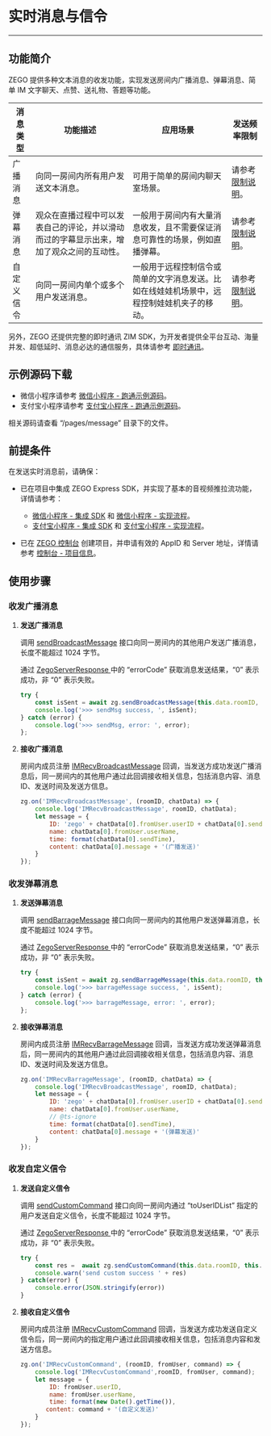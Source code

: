 # 实时消息与信令


- - -

## 功能简介


ZEGO 提供多种文本消息的收发功能，实现发送房间内广播消息、弹幕消息、简单 IM 文字聊天、点赞、送礼物、答题等功能。


| 消息类型 | 功能描述 | 应用场景 | 发送频率限制 |
|-------|--------|--------|--------|
| 广播消息 | 向同一房间内所有用户发送文本消息。 | 可用于简单的房间内聊天室场景。 | 请参考 [限制说明](https://doc-zh.zego.im/article/7585)。 |
| 弹幕消息 | 观众在直播过程中可以发表自己的评论，并以滑动而过的字幕显示出来，增加了观众之间的互动性。 | 一般用于房间内有大量消息收发，且不需要保证消息可靠性的场景，例如直播弹幕。 | 请参考 [限制说明](https://doc-zh.zego.im/article/7585)。|
| 自定义信令 | 向同一房间内单个或多个用户发送消息。 | 一般用于远程控制信令或简单的文字消息发送。比如在线娃娃机场景中，远程控制娃娃机夹子的移动。 | 请参考 [限制说明](https://doc-zh.zego.im/article/7585)。

另外，ZEGO 还提供完整的即时通讯 ZIM SDK，为开发者提供全平台互动、海量并发、超低延时、消息必达的通信服务，具体请参考 [即时通讯](https://doc-zh.zego.im/article/12808)。
























## 示例源码下载

- 微信小程序请参考 [微信小程序 - 跑通示例源码](https://doc-zh.zego.im/article/18274)。
- 支付宝小程序请参考 [支付宝小程序 - 跑通示例源码](https://doc-zh.zego.im/article/18277)。

相关源码请查看 “/pages/message” 目录下的文件。

## 前提条件

在发送实时消息前，请确保：

- 已在项目中集成 ZEGO Express SDK，并实现了基本的音视频推拉流功能，详情请参考：
    - [微信小程序 - 集成 SDK](https://doc-zh.zego.im/article/18273) 和 [微信小程序 - 实现流程](https://doc-zh.zego.im/article/18272)。
    - [支付宝小程序 - 集成 SDK](https://doc-zh.zego.im/article/18281) 和 [支付宝小程序 - 实现流程](https://doc-zh.zego.im/article/18280)。

- 已在 [ZEGO 控制台](https://console.zego.im) 创建项目，并申请有效的 AppID 和 Server 地址，详情请参考 [控制台 - 项目信息](/console/project-info)。

## 使用步骤

### 收发广播消息

1. **发送广播消息**

    调用 [sendBroadcastMessage](https://doc-zh.zego.im/article/api?doc=Express_Audio_SDK_API~javascript_wxxcx~class~ZegoExpressEngine#send-broadcast-message) 接口向同一房间内的其他用户发送广播消息，长度不能超过 1024 字节。

    通过 [ZegoServerResponse ](https://doc-zh.zego.im/article/api?doc=Express_Video_SDK_API~javascript_wxxcx~interface~ZegoServerResponse#error-code) 中的 “errorCode” 获取消息发送结果，“0” 表示成功，非 “0” 表示失败。

    ```javascript
    try {
        const isSent = await zg.sendBroadcastMessage(this.data.roomID, this.data.inputMessage)
        console.log('>>> sendMsg success, ', isSent);
    } catch (error) {
        console.log('>>> sendMsg, error: ', error);
    };
    ```
2. **接收广播消息**

    房间内成员注册 [IMRecvBroadcastMessage](https://doc-zh.zego.im/article/api?doc=Express_Audio_SDK_API~javascript_wxxcx~interface~ZegoRTMEvent#im-recv-broadcast-message) 回调，当发送方成功发送广播消息后，同一房间内的其他用户通过此回调接收相关信息，包括消息内容、消息 ID、发送时间及发送方信息。

    ```javascript
    zg.on('IMRecvBroadcastMessage', (roomID, chatData) => {
        console.log('IMRecvBroadcastMessage', roomID, chatData);
        let message = {
            ID: 'zego' + chatData[0].fromUser.userID + chatData[0].sendTime,
            name: chatData[0].fromUser.userName,
            time: format(chatData[0].sendTime),
            content: chatData[0].message + '(广播发送)'
        }
    });
    ```

### 收发弹幕消息

1. **发送弹幕消息**

    调用 [sendBarrageMessage](https://doc-zh.zego.im/article/api?doc=Express_Audio_SDK_API~javascript_wxxcx~class~ZegoExpressEngine#send-barrage-message) 接口向同一房间内的其他用户发送弹幕消息，长度不能超过 1024 字节。

    通过 [ZegoServerResponse ](https://doc-zh.zego.im/article/api?doc=Express_Video_SDK_API~javascript_wxxcx~interface~ZegoServerResponse#error-code) 中的 “errorCode” 获取消息发送结果，“0” 表示成功，非 “0” 表示失败。

    ```javascript
    try {
        const isSent = await zg.sendBarrageMessage(this.data.roomID, this.data.inputMessage)
        console.log('>>> barrageMessage success, ', isSent);
    } catch (error) {
        console.log('>>> barrageMessage, error: ', error);
    };
    ```

2. **接收弹幕消息**

    房间内成员注册 [IMRecvBarrageMessage](https://doc-zh.zego.im/article/api?doc=Express_Audio_SDK_API~javascript_wxxcx~interface~ZegoRTMEvent#im-recv-barrage-message) 回调，当发送方成功发送弹幕消息后，同一房间内的其他用户通过此回调接收相关信息，包括消息内容、消息 ID、发送时间及发送方信息。

    ```javascript
    zg.on('IMRecvBarrageMessage', (roomID, chatData) => {
        console.log('IMRecvBroadcastMessage', roomID, chatData);
        let message = {
            ID: 'zego' + chatData[0].fromUser.userID + chatData[0].sendTime,
            name: chatData[0].fromUser.userName,
            // @ts-ignore
            time: format(chatData[0].sendTime),
            content: chatData[0].message + '(弹幕发送)'
        }
    });
    ```

### 收发自定义信令

1. **发送自定义信令**

    调用 [sendCustomCommand](https://doc-zh.zego.im/article/api?doc=Express_Audio_SDK_API~javascript_wxxcx~class~ZegoExpressEngine#send-custom-command) 接口向同一房间内通过 “toUserIDList” 指定的用户发送自定义信令，长度不能超过 1024 字节。

    通过 [ZegoServerResponse ](https://doc-zh.zego.im/article/api?doc=Express_Video_SDK_API~javascript_wxxcx~interface~ZegoServerResponse#error-code) 中的 “errorCode” 获取消息发送结果，“0” 表示成功，非 “0” 表示失败。

    ```javascript
    try {
        const res =  await zg.sendCustomCommand(this.data.roomID, this.data.inputMessage, toUserIDList);
        console.warn('send custom success ' + res)
    } catch(error) {
        console.error(JSON.stringify(error))
    }
    ```

2. **接收自定义信令**

    房间内成员注册 [IMRecvCustomCommand](https://doc-zh.zego.im/article/api?doc=Express_Audio_SDK_API~javascript_wxxcx~interface~ZegoRTMEvent#im-recv-custom-command) 回调，当发送方成功发送自定义信令后，同一房间内的指定用户通过此回调接收相关信息，包括消息内容和发送方信息。

    ```javascript
    zg.on('IMRecvCustomCommand', (roomID, fromUser, command) => {
        console.log('IMRecvCustomCommand',roomID, fromUser, command);
        let message = {
            ID: fromUser.userID,
            name: fromUser.userName,
            time: format(new Date().getTime()),
           content: command + '(自定义发送)'
        }
    });
    ```

<Content />

